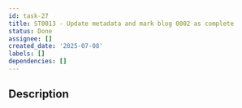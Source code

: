 ```yaml
---
id: task-27
title: ST0013 - Update metadata and mark blog 0002 as complete
status: Done
assignee: []
created_date: '2025-07-08'
labels: []
dependencies: []
---
```


## Description
